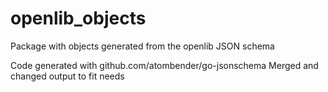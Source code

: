# openlib_objects
Package with objects generated from the openlib JSON schema

Code generated with github.com/atombender/go-jsonschema
Merged and changed output to fit needs

